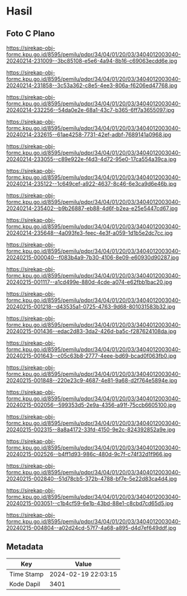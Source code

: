 # Hasil

## Foto C Plano

https://sirekap-obj-formc.kpu.go.id/8595/pemilu/pdpr/34/04/01/20/03/3404012003040-20240214-231009--3bc85108-e5e6-4a94-8b16-c69063ecdd6e.jpg

https://sirekap-obj-formc.kpu.go.id/8595/pemilu/pdpr/34/04/01/20/03/3404012003040-20240214-231858--3c53a362-c8e5-4ee3-806a-f6206ed47768.jpg

https://sirekap-obj-formc.kpu.go.id/8595/pemilu/pdpr/34/04/01/20/03/3404012003040-20240214-232256--54da0e2e-68a1-43c7-b365-6ff7a3655097.jpg

https://sirekap-obj-formc.kpu.go.id/8595/pemilu/pdpr/34/04/01/20/03/3404012003040-20240214-232615--61ae4258-7731-42ef-adbf-7689141a0968.jpg

https://sirekap-obj-formc.kpu.go.id/8595/pemilu/pdpr/34/04/01/20/03/3404012003040-20240214-233055--c89e922e-f4d3-4d72-95e0-17ca554a39ca.jpg

https://sirekap-obj-formc.kpu.go.id/8595/pemilu/pdpr/34/04/01/20/03/3404012003040-20240214-235122--1c649cef-a922-4637-8c46-6e3ca9d6e46b.jpg

https://sirekap-obj-formc.kpu.go.id/8595/pemilu/pdpr/34/04/01/20/03/3404012003040-20240214-235402--b9b26887-eb88-4d6f-b2ea-e25e5447cd67.jpg

https://sirekap-obj-formc.kpu.go.id/8595/pemilu/pdpr/34/04/01/20/03/3404012003040-20240214-235648--4a093fe3-feec-4e3f-a059-1d1b5e2dc7cc.jpg

https://sirekap-obj-formc.kpu.go.id/8595/pemilu/pdpr/34/04/01/20/03/3404012003040-20240215-000040--f083b4a9-7b30-4106-8e09-e60930d90287.jpg

https://sirekap-obj-formc.kpu.go.id/8595/pemilu/pdpr/34/04/01/20/03/3404012003040-20240215-001117--a1cd499e-880d-4cde-a074-e62fbb1bac20.jpg

https://sirekap-obj-formc.kpu.go.id/8595/pemilu/pdpr/34/04/01/20/03/3404012003040-20240215-001218--d43535a1-0725-4763-9d68-801031583b32.jpg

https://sirekap-obj-formc.kpu.go.id/8595/pemilu/pdpr/34/04/01/20/03/3404012003040-20240215-001436--edac2d83-3da2-426d-ba5c-f287624108da.jpg

https://sirekap-obj-formc.kpu.go.id/8595/pemilu/pdpr/34/04/01/20/03/3404012003040-20240215-001643--c05c63b8-2777-4eee-bd69-bcad0f063fb0.jpg

https://sirekap-obj-formc.kpu.go.id/8595/pemilu/pdpr/34/04/01/20/03/3404012003040-20240215-001848--220e23c9-4687-4e81-9a68-d2f764e5894e.jpg

https://sirekap-obj-formc.kpu.go.id/8595/pemilu/pdpr/34/04/01/20/03/3404012003040-20240215-002056--599353d5-2e9a-4356-a91f-75ccb6605100.jpg

https://sirekap-obj-formc.kpu.go.id/8595/pemilu/pdpr/34/04/01/20/03/3404012003040-20240215-002315--8a8a4172-33fd-4150-9e2c-824392852a9e.jpg

https://sirekap-obj-formc.kpu.go.id/8595/pemilu/pdpr/34/04/01/20/03/3404012003040-20240215-002526--b4ff1d93-986c-480d-9c7f-c74f32d1f966.jpg

https://sirekap-obj-formc.kpu.go.id/8595/pemilu/pdpr/34/04/01/20/03/3404012003040-20240215-002840--51d78cb5-372b-4788-bf7e-5e22d83ca4d4.jpg

https://sirekap-obj-formc.kpu.go.id/8595/pemilu/pdpr/34/04/01/20/03/3404012003040-20240215-003051--c1b4cf59-6e1b-43bd-88e1-c8cbd7cd65d5.jpg

https://sirekap-obj-formc.kpu.go.id/8595/pemilu/pdpr/34/04/01/20/03/3404012003040-20240215-004804--a02d24cd-57f7-4a68-a895-d4d7ef649ddf.jpg


## Metadata

| Key        | Value               |
| ---------- | ------------------- |
| Time Stamp | 2024-02-19 22:03:15 |
| Kode Dapil | 3401                |



